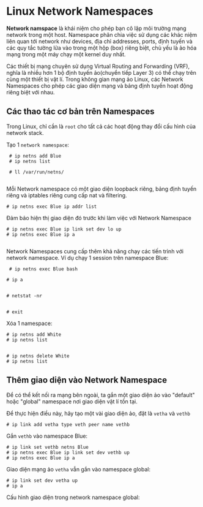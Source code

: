 # Linux Network Namespaces

**Network namspace** là khái niệm cho phép bạn cô lập môi trường mạng network trong một host. Namespace phân chia việc sử dụng các khác niệm liên quan tới network như devices, địa chỉ addresses, ports, định tuyến và các quy tắc tường lửa vào trong một hộp (box) riêng biệt, chủ yếu là ảo hóa mạng trong một máy chạy một kernel duy nhất.

Các thiết bị mạng chuyên sử dụng Virtual Routing and Forwarding (VRF), nghĩa là nhiều hơn 1 bộ định tuyến ảo(chuyển tiếp Layer 3) có thể chạy trên cùng một thiết bị vật lí. Trong không gian mạng ảo Linux, các Network Namespaces cho phép các giao diện mạng và bảng định tuyến hoạt động riêng biệt với nhau.

## Các thao tác cơ bản trên Namespaces
Trong Linux, chỉ cần là `root` cho tất cả các hoạt động thay đổi cấu hình của network stack.

Tạo 1 `network namespace`:
```
 # ip netns add Blue
 # ip netns list

 # ll /var/run/netns/


```

Mỗi Network namespace có một giao diện loopback riêng, bảng định tuyến riêng và iptables riêng cung cấp nat và filtering.
```
# ip netns exec Blue ip addr list
```

Đảm bảo hiện thị giao diện đó trước khi làm việc với Network Namespace
```
# ip netns exec Blue ip link set dev lo up
# ip netns exec Blue ip a


```

Network Namespaces cung cấp thêm khả năng chạy các tiến trình với network namespace.
Ví dụ chạy 1 session trên namespace Blue:
```
 # ip netns exec Blue bash

# ip a


# netstat -nr

     
# exit
```

Xóa 1 namespace:
```
# ip netns add White
# ip netns list


# ip netns delete White
# ip netns list

```

## Thêm giao diện vào Network Namespace
Để có thể kết nối ra mạng bên ngoài, ta gắn một giao diện ảo vào "default" hoặc "global" namespace nơi giao diện vật lí tồn tại.

Để thực hiện điều này, hãy tạo một vài giao diện ảo, đặt là `vetha` và `vethb`
```
# ip link add vetha type veth peer name vethb
```

Gắn `vethb` vào namespace Blue:
```
# ip link set vethb netns Blue
# ip netns exec Blue ip link set dev vethb up
# ip netns exec Blue ip a

```

Giao diện mạng ảo `vetha` vẫn gắn vào namespace global:
```
# ip link set dev vetha up
# ip a

```

Cấu hình giao diện trong network namespace global: